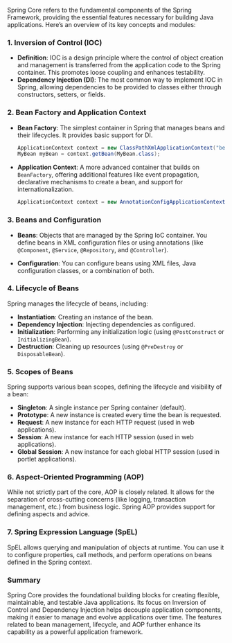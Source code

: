 Spring Core refers to the fundamental components of the Spring Framework, providing the essential features necessary for building Java applications. Here’s an overview of its key concepts and modules:

### 1. **Inversion of Control (IOC)**

- **Definition**: IOC is a design principle where the control of object creation and management is transferred from the application code to the Spring container. This promotes loose coupling and enhances testability.
- **Dependency Injection (DI)**: The most common way to implement IOC in Spring, allowing dependencies to be provided to classes either through constructors, setters, or fields.

### 2. **Bean Factory and Application Context**

- **Bean Factory**: The simplest container in Spring that manages beans and their lifecycles. It provides basic support for DI.

  ```java
  ApplicationContext context = new ClassPathXmlApplicationContext("beans.xml");
  MyBean myBean = context.getBean(MyBean.class);
  ```

- **Application Context**: A more advanced container that builds on `BeanFactory`, offering additional features like event propagation, declarative mechanisms to create a bean, and support for internationalization.

  ```java
  ApplicationContext context = new AnnotationConfigApplicationContext(AppConfig.class);
  ```

### 3. **Beans and Configuration**

- **Beans**: Objects that are managed by the Spring IoC container. You define beans in XML configuration files or using annotations (like `@Component`, `@Service`, `@Repository`, and `@Controller`).

- **Configuration**: You can configure beans using XML files, Java configuration classes, or a combination of both.

### 4. **Lifecycle of Beans**

Spring manages the lifecycle of beans, including:
- **Instantiation**: Creating an instance of the bean.
- **Dependency Injection**: Injecting dependencies as configured.
- **Initialization**: Performing any initialization logic (using `@PostConstruct` or `InitializingBean`).
- **Destruction**: Cleaning up resources (using `@PreDestroy` or `DisposableBean`).

### 5. **Scopes of Beans**

Spring supports various bean scopes, defining the lifecycle and visibility of a bean:
- **Singleton**: A single instance per Spring container (default).
- **Prototype**: A new instance is created every time the bean is requested.
- **Request**: A new instance for each HTTP request (used in web applications).
- **Session**: A new instance for each HTTP session (used in web applications).
- **Global Session**: A new instance for each global HTTP session (used in portlet applications).

### 6. **Aspect-Oriented Programming (AOP)**

While not strictly part of the core, AOP is closely related. It allows for the separation of cross-cutting concerns (like logging, transaction management, etc.) from business logic. Spring AOP provides support for defining aspects and advice.

### 7. **Spring Expression Language (SpEL)**

SpEL allows querying and manipulation of objects at runtime. You can use it to configure properties, call methods, and perform operations on beans defined in the Spring context.

### Summary

Spring Core provides the foundational building blocks for creating flexible, maintainable, and testable Java applications. Its focus on Inversion of Control and Dependency Injection helps decouple application components, making it easier to manage and evolve applications over time. The features related to bean management, lifecycle, and AOP further enhance its capability as a powerful application framework.